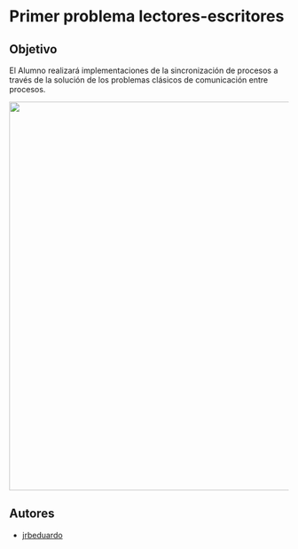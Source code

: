 # Primer problema lectores-escritores

## Objetivo

El Alumno realizará implementaciones de la sincronización de procesos a través de la solución de los problemas clásicos de comunicación entre procesos.

<p align="center">
  <a href="url"><img src="https://turnoff.us/image/en/thread-sleep-room.png" align="center" height="700"></a>
</p>

## Autores

- [jrbeduardo](https://github.com/jrbeduardo/)
